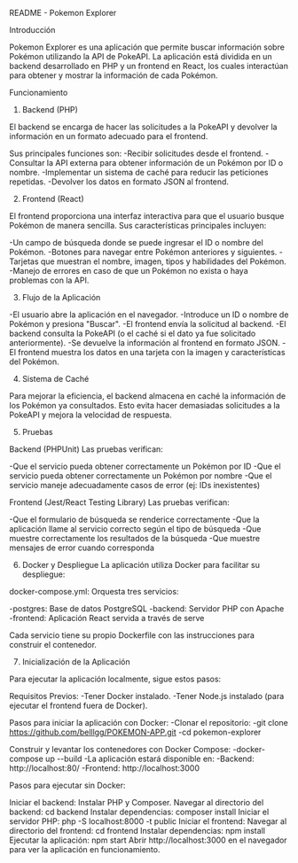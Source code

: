 README - Pokemon Explorer

Introducción

Pokemon Explorer es una aplicación que permite buscar información sobre Pokémon utilizando la API de PokeAPI. La aplicación está dividida en un backend desarrollado en PHP y un frontend en React, los cuales interactúan para obtener y mostrar la información de cada Pokémon.

Funcionamiento

1. Backend (PHP)

El backend se encarga de hacer las solicitudes a la PokeAPI y devolver la información en un formato adecuado para el frontend. 

Sus principales funciones son:
-Recibir solicitudes desde el frontend.
-Consultar la API externa para obtener información de un Pokémon por ID o nombre.
-Implementar un sistema de caché para reducir las peticiones repetidas.
-Devolver los datos en formato JSON al frontend.

2. Frontend (React)

El frontend proporciona una interfaz interactiva para que el usuario busque Pokémon de manera sencilla. Sus características principales incluyen:

-Un campo de búsqueda donde se puede ingresar el ID o nombre del Pokémon.
-Botones para navegar entre Pokémon anteriores y siguientes.
-Tarjetas que muestran el nombre, imagen, tipos y habilidades del Pokémon.
-Manejo de errores en caso de que un Pokémon no exista o haya problemas con la API.

3. Flujo de la Aplicación

-El usuario abre la aplicación en el navegador.
-Introduce un ID o nombre de Pokémon y presiona "Buscar".
-El frontend envía la solicitud al backend.
-El backend consulta la PokeAPI (o el caché si el dato ya fue solicitado anteriormente).
-Se devuelve la información al frontend en formato JSON.
-El frontend muestra los datos en una tarjeta con la imagen y características del Pokémon.

4. Sistema de Caché

Para mejorar la eficiencia, el backend almacena en caché la información de los Pokémon ya consultados. Esto evita hacer demasiadas solicitudes a la PokeAPI y mejora la velocidad de respuesta.

5. Pruebas
   
Backend (PHPUnit)
Las pruebas verifican:

-Que el servicio pueda obtener correctamente un Pokémon por ID
-Que el servicio pueda obtener correctamente un Pokémon por nombre
-Que el servicio maneje adecuadamente casos de error (ej: IDs inexistentes)

Frontend (Jest/React Testing Library)
Las pruebas verifican:

-Que el formulario de búsqueda se renderice correctamente
-Que la aplicación llame al servicio correcto según el tipo de búsqueda
-Que muestre correctamente los resultados de la búsqueda
-Que muestre mensajes de error cuando corresponda

6. Docker y Despliegue
La aplicación utiliza Docker para facilitar su despliegue:

docker-compose.yml: Orquesta tres servicios:

-postgres: Base de datos PostgreSQL 
-backend: Servidor PHP con Apache
-frontend: Aplicación React servida a través de serve

Cada servicio tiene su propio Dockerfile con las instrucciones para construir el contenedor.

7. Inicialización de la Aplicación

Para ejecutar la aplicación localmente, sigue estos pasos:

Requisitos Previos:
-Tener Docker instalado.
-Tener Node.js instalado (para ejecutar el frontend fuera de Docker).

Pasos para iniciar la aplicación con Docker:
-Clonar el repositorio:
-git clone https://github.com/belllgg/POKEMON-APP.git
-cd pokemon-explorer

Construir y levantar los contenedores con Docker Compose:
-docker-compose up --build
-La aplicación estará disponible en:
-Backend: http://localhost:80/
-Frontend: http://localhost:3000

Pasos para ejecutar sin Docker:

Iniciar el backend:
Instalar PHP y Composer.
Navegar al directorio del backend:
cd backend
Instalar dependencias:
composer install
Iniciar el servidor PHP:
php -S localhost:8000 -t public
Iniciar el frontend:
Navegar al directorio del frontend:
cd frontend
Instalar dependencias:
npm install
Ejecutar la aplicación:
npm start
Abrir http://localhost:3000 en el navegador para ver la aplicación en funcionamiento.
